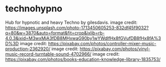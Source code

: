 # technohypno
Hub for hypnotic and heavy Techno by gilesdavis.
image credit: https://images.unsplash.com/photo-1713450605253-832df45f9032?q=80&w=3870&auto=format&fit=crop&ixlib=rb-4.0.3&ixid=M3wxMjA3fDB8MHxwaG90by1wYWdlfHx8fGVufDB8fHx8fA%3D%3D
image credit: https://pixabay.com/photos/controller-mixer-music-production-2362920/
image credit: https://pixabay.com/photos/vinyl-music-record-turntable-sound-4702966/
image credit: https://pixabay.com/photos/books-education-knowledge-library-1835753/